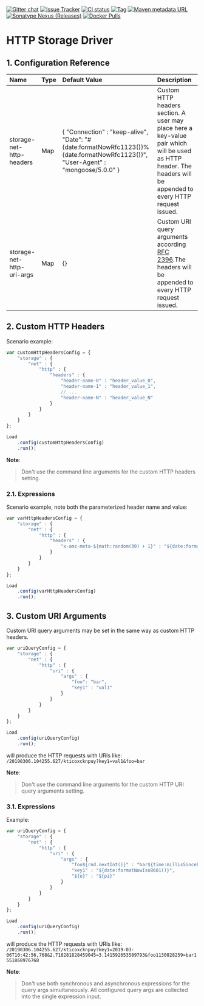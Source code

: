 [![Gitter chat](https://badges.gitter.im/emc-mongoose.png)](https://gitter.im/emc-mongoose)
[![Issue Tracker](https://img.shields.io/badge/Issue-Tracker-red.svg)](https://mongoose-issues.atlassian.net/projects/GOOSE)
[![CI status](https://gitlab.com/emc-mongoose/mongoose-storage-driver-http/badges/master/pipeline.svg)](https://gitlab.com/emc-mongoose/mongoose-storage-driver-http/commits/master)
[![Tag](https://img.shields.io/github/tag/emc-mongoose/mongoose-storage-driver-http.svg)](https://github.com/emc-mongoose/mongoose-storage-driver-http/tags)
[![Maven metadata URL](https://img.shields.io/maven-metadata/v/http/central.maven.org/maven2/com/github/emc-mongoose/mongoose-storage-driver-http/maven-metadata.xml.svg)](http://central.maven.org/maven2/com/github/emc-mongoose/mongoose-storage-driver-http)
[![Sonatype Nexus (Releases)](https://img.shields.io/nexus/r/http/oss.sonatype.org/com.github.emc-mongoose/mongoose-storage-driver-http.svg)](http://oss.sonatype.org/com.github.emc-mongoose/mongoose-storage-driver-http)
[![Docker Pulls](https://img.shields.io/docker/pulls/emcmongoose/mongoose-storage-driver-http.svg)](https://hub.docker.com/r/emcmongoose/mongoose-storage-driver-http/)

# HTTP Storage Driver

## 1. Configuration Reference

| Name                                           | Type         | Default Value    | Description                                      |
|:-----------------------------------------------|:-------------|:-----------------|:-------------------------------------------------|
| storage-net-http-headers                       | Map          | { "Connection" : "keep-alive", "Date": "#{date:formatNowRfc1123()}%{date:formatNowRfc1123()}", "User-Agent" : "mongoose/5.0.0" } | Custom HTTP headers section. A user may place here a key-value pair which will be used as HTTP header. The headers will be appended to every HTTP request issued.
| storage-net-http-uri-args                      | Map          | {}               | Custom URI query arguments according [RFC 2396](http://www.ietf.org/rfc/rfc2396.txt).The headers will be appended to every HTTP request issued.

## 2. Custom HTTP Headers

Scenario example:
```javascript
var customHttpHeadersConfig = {
    "storage" : {
        "net" : {
            "http" : {
                "headers" : {
                    "header-name-0" : "header_value_0",
                    "header-name-1" : "header_value_1",
                    // ...
                    "header-name-N" : "header_value_N"
                }
            }
        }
    }
};

Load
    .config(customHttpHeadersConfig)
    .run();
```

**Note**:
> Don't use the command line arguments for the custom HTTP headers setting.

### 2.1. Expressions

Scenario example, note both the parameterized header name and value:
```javascript
var varHttpHeadersConfig = {
    "storage" : {
        "net" : {
            "http" : {
                "headers" : {
                    "x-amz-meta-${math:random(30) + 1}" : "${date:format("yyyy-MM-dd'T'HH:mm:ssZ").format(date:from(rnd.nextLong(time:millisSinceEpoch())))}"
                }
            }
        }
    }
};

Load
    .config(varHttpHeadersConfig)
    .run();
```

## 3. Custom URI Arguments

Custom URI query arguments may be set in the same way as custom HTTP headers.

```javascript
var uriQueryConfig = {
    "storage" : {
        "net" : {
            "http" : {
                "uri" : {
                    "args" : {
                        "foo": "bar",
                        "key1" : "val1"
                    }
                }
            }
        }
    }
};

Load
    .config(uriQueryConfig)
    .run();
```

will produce the HTTP requests with URIs like:
`/20190306.104255.627/kticoxcknpuy?key1=val1&foo=bar`


**Note**:
> Don't use the command line arguments for the custom HTTP URI query arguments setting.

### 3.1. Expressions

Example:
```javascript
var uriQueryConfig = {
    "storage" : {
        "net" : {
            "http" : {
                "uri" : {
                    "args" : {
                        "foo${rnd.nextInt()}" : "bar${time:millisSinceEpoch()}",
                        "key1" : "${date:formatNowIso8601()}",
                        "${e}" : "${pi}"
                    }
                }
            }
        }
    }
};

Load
    .config(uriQueryConfig)
    .run();
```

will produce the HTTP requests with URIs like:
`/20190306.104255.627/kticoxcknpuy?key1=2019-03-06T10:42:56,768&2.718281828459045=3.141592653589793&foo1130828259=bar1551868976768`

**Note**:
> Don't use both synchronous and asynchronous expressions for the query args simultaneously. All configured query args
> are collected into the single expression input.
